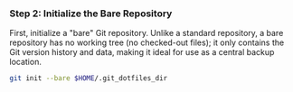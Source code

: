 ### Step 2: Initialize the Bare Repository

First, initialize a "bare" Git repository. Unlike a standard repository, a bare repository has no working tree (no checked-out files); it only contains the Git version history and data, making it ideal for use as a central backup location.

```bash
git init --bare $HOME/.git_dotfiles_dir
```
